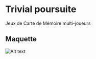 # Trivial poursuite

Jeux de Carte de Mémoire multi-joueurs

## Maquette

![Alt text](assets\images.png)
